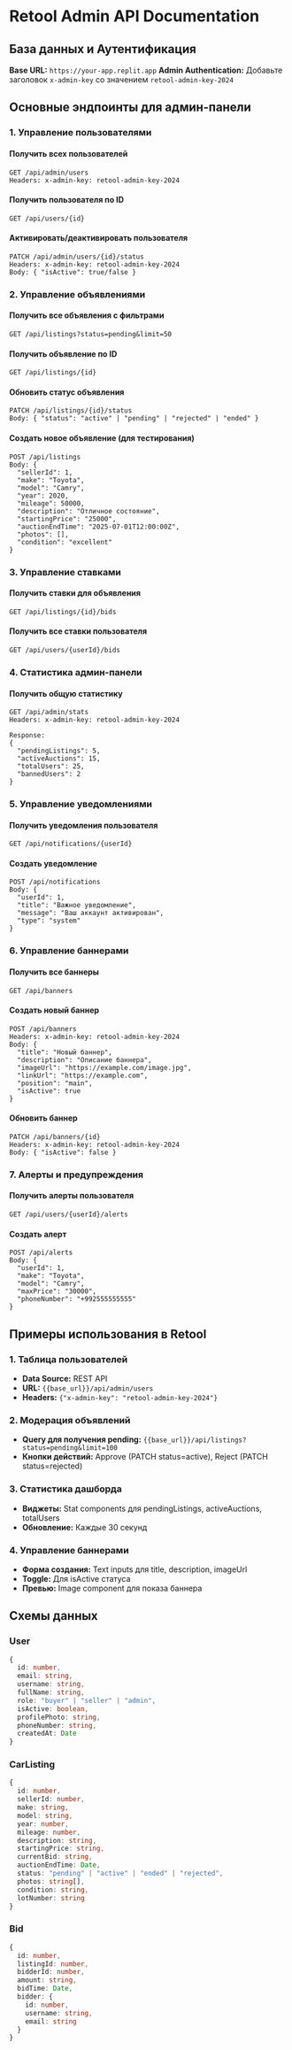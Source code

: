 # Retool Admin API Documentation

## База данных и Аутентификация

**Base URL:** `https://your-app.replit.app`
**Admin Authentication:** Добавьте заголовок `x-admin-key` со значением `retool-admin-key-2024`

## Основные эндпоинты для админ-панели

### 1. Управление пользователями

#### Получить всех пользователей
```
GET /api/admin/users
Headers: x-admin-key: retool-admin-key-2024
```

#### Получить пользователя по ID
```
GET /api/users/{id}
```

#### Активировать/деактивировать пользователя
```
PATCH /api/admin/users/{id}/status
Headers: x-admin-key: retool-admin-key-2024
Body: { "isActive": true/false }
```

### 2. Управление объявлениями

#### Получить все объявления с фильтрами
```
GET /api/listings?status=pending&limit=50
```

#### Получить объявление по ID
```
GET /api/listings/{id}
```

#### Обновить статус объявления
```
PATCH /api/listings/{id}/status
Body: { "status": "active" | "pending" | "rejected" | "ended" }
```

#### Создать новое объявление (для тестирования)
```
POST /api/listings
Body: {
  "sellerId": 1,
  "make": "Toyota",
  "model": "Camry",
  "year": 2020,
  "mileage": 50000,
  "description": "Отличное состояние",
  "startingPrice": "25000",
  "auctionEndTime": "2025-07-01T12:00:00Z",
  "photos": [],
  "condition": "excellent"
}
```

### 3. Управление ставками

#### Получить ставки для объявления
```
GET /api/listings/{id}/bids
```

#### Получить все ставки пользователя
```
GET /api/users/{userId}/bids
```

### 4. Статистика админ-панели

#### Получить общую статистику
```
GET /api/admin/stats
Headers: x-admin-key: retool-admin-key-2024

Response:
{
  "pendingListings": 5,
  "activeAuctions": 15,
  "totalUsers": 25,
  "bannedUsers": 2
}
```

### 5. Управление уведомлениями

#### Получить уведомления пользователя
```
GET /api/notifications/{userId}
```

#### Создать уведомление
```
POST /api/notifications
Body: {
  "userId": 1,
  "title": "Важное уведомление",
  "message": "Ваш аккаунт активирован",
  "type": "system"
}
```

### 6. Управление баннерами

#### Получить все баннеры
```
GET /api/banners
```

#### Создать новый баннер
```
POST /api/banners
Headers: x-admin-key: retool-admin-key-2024
Body: {
  "title": "Новый баннер",
  "description": "Описание баннера",
  "imageUrl": "https://example.com/image.jpg",
  "linkUrl": "https://example.com",
  "position": "main",
  "isActive": true
}
```

#### Обновить баннер
```
PATCH /api/banners/{id}
Headers: x-admin-key: retool-admin-key-2024
Body: { "isActive": false }
```

### 7. Алерты и предупреждения

#### Получить алерты пользователя
```
GET /api/users/{userId}/alerts
```

#### Создать алерт
```
POST /api/alerts
Body: {
  "userId": 1,
  "make": "Toyota",
  "model": "Camry",
  "maxPrice": "30000",
  "phoneNumber": "+992555555555"
}
```

## Примеры использования в Retool

### 1. Таблица пользователей
- **Data Source:** REST API
- **URL:** `{{base_url}}/api/admin/users`
- **Headers:** `{"x-admin-key": "retool-admin-key-2024"}`

### 2. Модерация объявлений
- **Query для получения pending:** `{{base_url}}/api/listings?status=pending&limit=100`
- **Кнопки действий:** Approve (PATCH status=active), Reject (PATCH status=rejected)

### 3. Статистика дашборда
- **Виджеты:** Stat components для pendingListings, activeAuctions, totalUsers
- **Обновление:** Каждые 30 секунд

### 4. Управление баннерами
- **Форма создания:** Text inputs для title, description, imageUrl
- **Toggle:** Для isActive статуса
- **Превью:** Image component для показа баннера

## Схемы данных

### User
```typescript
{
  id: number,
  email: string,
  username: string,
  fullName: string,
  role: "buyer" | "seller" | "admin",
  isActive: boolean,
  profilePhoto: string,
  phoneNumber: string,
  createdAt: Date
}
```

### CarListing
```typescript
{
  id: number,
  sellerId: number,
  make: string,
  model: string,
  year: number,
  mileage: number,
  description: string,
  startingPrice: string,
  currentBid: string,
  auctionEndTime: Date,
  status: "pending" | "active" | "ended" | "rejected",
  photos: string[],
  condition: string,
  lotNumber: string
}
```

### Bid
```typescript
{
  id: number,
  listingId: number,
  bidderId: number,
  amount: string,
  bidTime: Date,
  bidder: {
    id: number,
    username: string,
    email: string
  }
}
```
